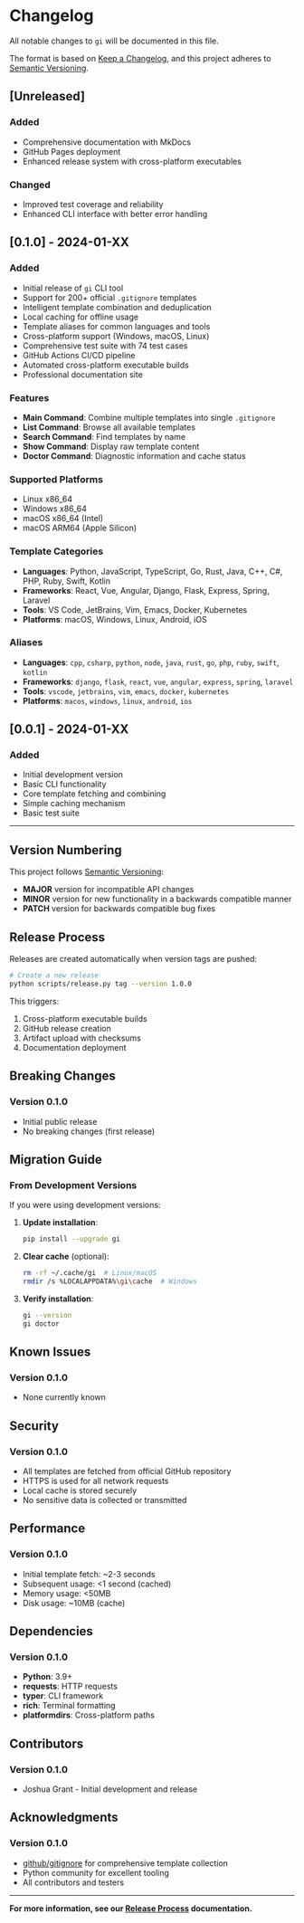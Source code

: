 # Changelog

All notable changes to `gi` will be documented in this file.

The format is based on [Keep a Changelog](https://keepachangelog.com/en/1.0.0/),
and this project adheres to [Semantic Versioning](https://semver.org/spec/v2.0.0.html).

## [Unreleased]

### Added
- Comprehensive documentation with MkDocs
- GitHub Pages deployment
- Enhanced release system with cross-platform executables

### Changed
- Improved test coverage and reliability
- Enhanced CLI interface with better error handling

## [0.1.0] - 2024-01-XX

### Added
- Initial release of `gi` CLI tool
- Support for 200+ official `.gitignore` templates
- Intelligent template combination and deduplication
- Local caching for offline usage
- Template aliases for common languages and tools
- Cross-platform support (Windows, macOS, Linux)
- Comprehensive test suite with 74 test cases
- GitHub Actions CI/CD pipeline
- Automated cross-platform executable builds
- Professional documentation site

### Features
- **Main Command**: Combine multiple templates into single `.gitignore`
- **List Command**: Browse all available templates
- **Search Command**: Find templates by name
- **Show Command**: Display raw template content
- **Doctor Command**: Diagnostic information and cache status

### Supported Platforms
- Linux x86_64
- Windows x86_64
- macOS x86_64 (Intel)
- macOS ARM64 (Apple Silicon)

### Template Categories
- **Languages**: Python, JavaScript, TypeScript, Go, Rust, Java, C++, C#, PHP, Ruby, Swift, Kotlin
- **Frameworks**: React, Vue, Angular, Django, Flask, Express, Spring, Laravel
- **Tools**: VS Code, JetBrains, Vim, Emacs, Docker, Kubernetes
- **Platforms**: macOS, Windows, Linux, Android, iOS

### Aliases
- **Languages**: `cpp`, `csharp`, `python`, `node`, `java`, `rust`, `go`, `php`, `ruby`, `swift`, `kotlin`
- **Frameworks**: `django`, `flask`, `react`, `vue`, `angular`, `express`, `spring`, `laravel`
- **Tools**: `vscode`, `jetbrains`, `vim`, `emacs`, `docker`, `kubernetes`
- **Platforms**: `macos`, `windows`, `linux`, `android`, `ios`

## [0.0.1] - 2024-01-XX

### Added
- Initial development version
- Basic CLI functionality
- Core template fetching and combining
- Simple caching mechanism
- Basic test suite

---

## Version Numbering

This project follows [Semantic Versioning](https://semver.org/):

- **MAJOR** version for incompatible API changes
- **MINOR** version for new functionality in a backwards compatible manner  
- **PATCH** version for backwards compatible bug fixes

## Release Process

Releases are created automatically when version tags are pushed:

```bash
# Create a new release
python scripts/release.py tag --version 1.0.0
```

This triggers:
1. Cross-platform executable builds
2. GitHub release creation
3. Artifact upload with checksums
4. Documentation deployment

## Breaking Changes

### Version 0.1.0
- Initial public release
- No breaking changes (first release)

## Migration Guide

### From Development Versions

If you were using development versions:

1. **Update installation**:
   ```bash
   pip install --upgrade gi
   ```

2. **Clear cache** (optional):
   ```bash
   rm -rf ~/.cache/gi  # Linux/macOS
   rmdir /s %LOCALAPPDATA%\gi\cache  # Windows
   ```

3. **Verify installation**:
   ```bash
   gi --version
   gi doctor
   ```

## Known Issues

### Version 0.1.0
- None currently known

## Security

### Version 0.1.0
- All templates are fetched from official GitHub repository
- HTTPS is used for all network requests
- Local cache is stored securely
- No sensitive data is collected or transmitted

## Performance

### Version 0.1.0
- Initial template fetch: ~2-3 seconds
- Subsequent usage: <1 second (cached)
- Memory usage: <50MB
- Disk usage: ~10MB (cache)

## Dependencies

### Version 0.1.0
- **Python**: 3.9+
- **requests**: HTTP requests
- **typer**: CLI framework
- **rich**: Terminal formatting
- **platformdirs**: Cross-platform paths

## Contributors

### Version 0.1.0
- Joshua Grant - Initial development and release

## Acknowledgments

### Version 0.1.0
- [github/gitignore](https://github.com/github/gitignore) for comprehensive template collection
- Python community for excellent tooling
- All contributors and testers

---

**For more information, see our [Release Process](developer-guide/release-process.md) documentation.**
